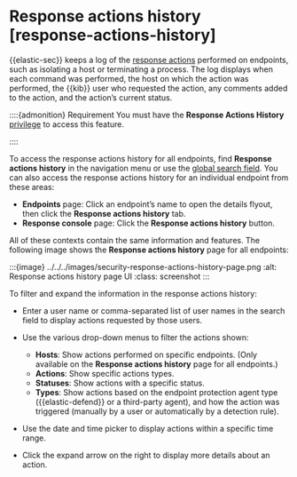 # Response actions history [response-actions-history]

{{elastic-sec}} keeps a log of the [response actions](../../../solutions/security/endpoint-response-actions.md) performed on endpoints, such as isolating a host or terminating a process. The log displays when each command was performed, the host on which the action was performed, the {{kib}} user who requested the action, any comments added to the action, and the action’s current status.

::::{admonition} Requirement
You must have the **Response Actions History** [privilege](../../../solutions/security/configure-elastic-defend/elastic-defend-feature-privileges.md) to access this feature.

::::


To access the response actions history for all endpoints, find **Response actions history** in the navigation menu or use the [global search field](../../../get-started/the-stack.md#kibana-navigation-search). You can also access the response actions history for an individual endpoint from these areas:

* **Endpoints** page: Click an endpoint’s name to open the details flyout, then click the **Response actions history** tab.
* **Response console** page: Click the **Response actions history** button.

All of these contexts contain the same information and features. The following image shows the **Response actions history** page for all endpoints:

:::{image} ../../../images/security-response-actions-history-page.png
:alt: Response actions history page UI
:class: screenshot
:::

To filter and expand the information in the response actions history:

* Enter a user name or comma-separated list of user names in the search field to display actions requested by those users.
* Use the various drop-down menus to filter the actions shown:

    * **Hosts**: Show actions performed on specific endpoints. (Only available on the **Response actions history** page for all endpoints.)
    * **Actions**: Show specific actions types.
    * **Statuses**: Show actions with a specific status.
    * **Types**: Show actions based on the endpoint protection agent type ({{elastic-defend}} or a third-party agent), and how the action was triggered (manually by a user or automatically by a detection rule).

* Use the date and time picker to display actions within a specific time range.
* Click the expand arrow on the right to display more details about an action.
